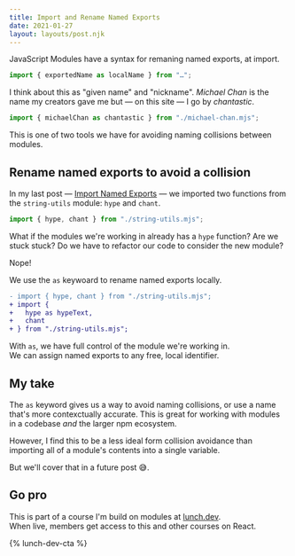 ```yaml
---
title: Import and Rename Named Exports
date: 2021-01-27
layout: layouts/post.njk
---
```


JavaScript Modules have a syntax for remaning named exports, at import.

```js
import { exportedName as localName } from "…";
```

I think about this as "given name" and "nickname". _Michael Chan_ is the name my creators gave me but — on this site — I go by _chantastic_.

```js
import { michaelChan as chantastic } from "./michael-chan.mjs";
```

This is one of two tools we have for avoiding naming collisions between modules.

## Rename named exports to avoid a collision

In my last post — [Import Named Exports](../import-named-exports/) — we imported two functions from the `string-utils` module: `hype` and `chant`.

```js
import { hype, chant } from "./string-utils.mjs";
```

What if the modules we're working in already has a `hype` function? Are we stuck stuck? Do we have to refactor our code to consider the new module?

Nope!

We use the `as` keywoard to rename named exports locally.

```diff
- import { hype, chant } from "./string-utils.mjs";
+ import {
+   hype as hypeText,
+   chant
+ } from "./string-utils.mjs";
```

With `as`, we have full control of the module we're working in.  
We can assign named exports to any free, local identifier.

## My take

The `as` keyword gives us a way to avoid naming collisions, or use a name that's more contexctually accurate. This is great for working with modules in a codebase _and_ the larger npm ecosystem.

However, I find this to be a less ideal form collision avoidance than importing all of a module's contents into a single variable.

But we'll cover that in a future post 😅.

## Go pro

This is part of a course I'm build on modules at [lunch.dev](https://www.lunch.dev).  
When live, members get access to this and other courses on React.

{% lunch-dev-cta %}

